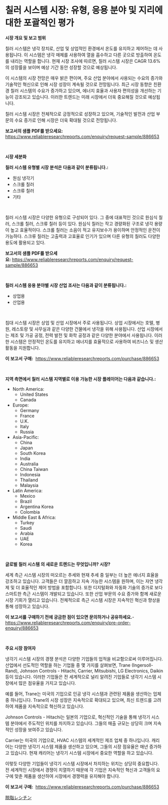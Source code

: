 <p><h1>칠러 시스템 시장: 유형, 응용 분야 및 지리에 대한 포괄적인 평가</h1></p><p><strong>시장 개요 및 보고 범위</strong></p>
<p><p>칠러 시스템은 냉각 장치로, 산업 및 상업적인 환경에서 온도를 유지하고 제어하는 데 사용됩니다. 이 시스템은 냉각 매체를 사용하여 열을 흡수하고 다른 곳으로 방출하여 온도를 내리는 역할을 합니다. 현재 시장 조사에 따르면, 칠러 시스템 시장은 CAGR 13.6%의 성장률을 보이며 예상 기간 동안 성장할 것으로 예상됩니다. </p><p>이 시스템의 시장 전망은 매우 밝은 편이며, 주요 산업 분야에서 사용되는 수요의 증가와 기술적인 혁신으로 인해 시장 성장이 계속될 것으로 전망됩니다. 최근 시장 동향은 친환경 칠러 시스템의 수요가 증가하고 있으며, 에너지 효율과 사용자 편의성을 개선하는 기능이 강조되고 있습니다. 이러한 트렌드는 미래 시장에서 더욱 중요해질 것으로 예상됩니다.</p><p>칠러 시스템 시장은 전체적으로 긍정적으로 성장하고 있으며, 기술적인 발전과 산업 부문의 수요 증가로 인해 시장은 더욱 확대될 것으로 전망됩니다.</p></p>
<p><strong>보고서의 샘플 PDF를 받으세요:</strong> <a href="https://www.reliableresearchreports.com/enquiry/request-sample/886653">https://www.reliableresearchreports.com/enquiry/request-sample/886653</a></p>
<p>&nbsp;</p>
<p><strong>시장 세분화</strong></p>
<p><strong>칠러 시스템 유형별 시장 분석은 다음과 같이 분류됩니다.:</strong></p>
<p><ul><li>원심 냉각기</li><li>스크롤 칠러</li><li>스크류 칠러</li><li>기타</li></ul></p>
<p>&nbsp;</p>
<p><p>칠러 시스템 시장은 다양한 유형으로 구성되어 있다. 그 중에 대표적인 것으로 원심식 칠러, 스크롤 칠러, 스크류 칠러 등이 있다. 원심식 칠러는 작고 경량화된 구조로 냉각 용량이 높고 효율적이다. 스크롤 칠러는 소음이 적고 유지보수가 용이하며 안정적인 운전이 가능하다. 스크류 칠러는 고출력과 고효율로 인기가 있으며 다른 유형의 칠러도 다양한 용도에 활용되고 있다.</p></p>
<p><strong>보고서의 샘플 PDF를 받으세요:</strong>&nbsp;<a href="https://www.reliableresearchreports.com/enquiry/request-sample/886653">https://www.reliableresearchreports.com/enquiry/request-sample/886653</a></p>
<p>&nbsp;</p>
<p><strong> 칠러 시스템 응용 분야별 시장 산업 조사는 다음과 같이 분류됩니다.:</strong></p>
<p><ul><li>상업용</li><li>산업용</li></ul></p>
<p>&nbsp;</p>
<p><p>침대 시스템 시장은 상업 및 산업 시장에서 주로 사용됩니다. 상업 시장에서는 호텔, 병원, 레스토랑 및 사무실과 같은 다양한 건물에서 냉각을 위해 사용됩니다. 산업 시장에서는 제조 및 가공 공정, 전력 발전 및 화학 공정과 같은 다양한 분야에서 사용됩니다. 이러한 시스템은 안정적인 온도를 유지하고 에너지를 효율적으로 사용하여 비즈니스 및 생산 활동을 지원합니다.</p></p>
<p><strong>이 보고서 구매:</strong>&nbsp; <a href="https://www.reliableresearchreports.com/purchase/886653">https://www.reliableresearchreports.com/purchase/886653</a></p>
<p>&nbsp;</p>
<p><strong>지역 측면에서 칠러 시스템 지역별로 이용 가능한 시장 플레이어는 다음과 같습니다.:</strong></p>
<p><ul>
    <li>
        North America:
        <ul>
            <li>United States</li>
            <li>Canada</li>
        </ul>
    </li>
    <li>
        Europe:
        <ul>
            <li>Germany</li>
            <li>France</li>
            <li>U.K.</li>
            <li>Italy</li>
            <li>Russia</li>
        </ul>
    </li>
    <li>
        Asia-Pacific:
        <ul>
            <li>China</li>
            <li>Japan</li>
            <li>South Korea</li>
            <li>India</li>
            <li>Australia</li>
            <li>China Taiwan</li>
            <li>Indonesia</li>
            <li>Thailand</li>
            <li>Malaysia</li>
        </ul>
    </li>
    <li>
        Latin America:
        <ul>
            <li>Mexico</li>
            <li>Brazil</li>
            <li>Argentina Korea</li>
            <li>Colombia</li>
        </ul>
    </li>
    <li>
        Middle East & Africa:
        <ul>
            <li>Turkey</li>
            <li>Saudi</li>
            <li>Arabia</li>
            <li>UAE</li>
            <li>Korea</li>
        </ul>
    </li>
    </ul></p>
<p>&nbsp;</p>
<p><strong>글로벌 칠러 시스템 의 새로운 트렌드는 무엇입니까? 시장?</strong></p>
<p><p>세계 측근 시스템 시장의 떠오르는 추세와 현재 추세 중 일부는 더 높은 에너지 효율을 강조하고 있습니다. 고객들은 더 깔끔하고 지속 가능한 시스템을 원하며, 이는 자연 냉각제 및 더 효율적인 제어 방법을 포함합니다. 또한 디지털화와 자동화 기술의 증가로 보다 스마트한 측근 시스템이 개발되고 있습니다. 또한 산업 부문의 수요 증가와 함께 새로운 시장 기회가 열리고 있습니다. 전체적으로 측근 시스템 시장은 지속적인 혁신과 향상을 통해 성장하고 있습니다.</p></p>
<p><strong>이 보고서를 구매하기 전에 궁금한 점이 있으면 문의하거나 공유하세요.</strong>- <a href="https://www.reliableresearchreports.com/enquiry/pre-order-enquiry/886653">https://www.reliableresearchreports.com/enquiry/pre-order-enquiry/886653</a></p>
<p>&nbsp;</p>
<p><strong>주요 시장 참여자</strong></p>
<p><p>냉각기 시스템 시장의 경쟁 분석은 다양한 기업들의 업적을 비교함으로써 이루어집니다. 산업에서 선도적인 역할을 하는 기업들 중 몇 가지를 살펴보면, Trane (Ingersoll-Rand), Johnson Controls - Hitachi, Carrier, Mitsubishi, LG Electronics, Daikin 등이 있습니다. 이러한 기업들은 전 세계적으로 널리 알려진 기업들로 냉각기 시스템 시장에서 많은 점유율을 가지고 있습니다.</p><p>예를 들어, Trane는 미국의 기업으로 인공 냉각 시스템과 관련된 제품을 생산하는 업체 중 하나입니다. Trane의 시장 성장은 지속적으로 확대되고 있으며, 최신 트렌드를 고려하여 제품을 지속적으로 혁신하고 있습니다. </p><p>Johnson Controls - Hitachi는 일본의 기업으로, 혁신적인 기술을 통해 냉각기 시스템 분야에서 주도적인 위치를 차지하고 있습니다. 그들의 매출 규모는 상당히 크며 지속적인 성장을 보여주고 있습니다.</p><p>Carrier는 미국의 기업으로, HVAC 시스템의 세계적인 제조 업체 중 하나입니다. 캐리어는 다양한 냉각기 시스템 제품을 생산하고 있으며, 그들의 시장 점유율은 매년 증가하고 있습니다. 현재 캐리어는 냉각기 시스템 시장에서 중요한 역할을 하고 있습니다.</p><p>이렇듯 다양한 기업들이 냉각기 시스템 시장에서 차지하는 위치는 상당히 중요합니다. 전 세계적인 시장에서 경쟁이 치열하기 때문에 각 기업은 지속적인 혁신과 고객들의 요구에 맞춘 제품을 생산하여 시장에서 경쟁력을 유지해야 합니다.</p></p>
<p><strong>이 보고서 구매:</strong>&nbsp;&nbsp;<a href="https://www.reliableresearchreports.com/purchase/886653">https://www.reliableresearchreports.com/purchase/886653</a></p>
<p><p><a href="https://github.com/Sophiaard2003/Market-Research-Report-List-1/blob/main/276234717392.md">脱脂レシチン</a></p></p>
